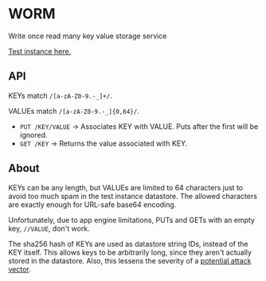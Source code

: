 WORM
====

Write once read many key value storage service

[Test instance here.](http://rodarmor-worm.appspot.com)


API
---

KEYs match `/[a-zA-Z0-9.-_]+/`.

VALUEs match `/[a-zA-Z0-9.-_]{0,64}/`.

* `PUT /KEY/VALUE` -> Associates KEY with VALUE. Puts after the first will be ignored.
* `GET /KEY` ->  Returns the value associated with KEY.


About
-----

KEYs can be any length, but VALUEs are limited to 64 characters just to avoid too much spam in the test instance datastore. The allowed characters are exactly enough for URL-safe base64 encoding.

Unfortunately, due to app engine limitations, PUTs and GETs with an empty key, `//VALUE`, don't work.

The sha256 hash of KEYs are used as datastore string IDs, instead of the KEY itself. This allows keys to be arbitrarily long, since they aren't actually stored in the datastore. Also, this lessens the severity of a [potential attack vector](http://ikaisays.com/2011/01/25/app-engine-datastore-tip-monotonically-increasing-values-are-bad/).

